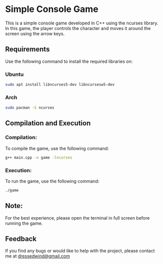 # Simple Console Game

This is a simple console game developed in C++ using the ncurses library. In this game, the player controls the character and moves it around the screen using the arrow keys.

## Requirements

Use the following command to install the required libraries on:
### Ubuntu
```sh
sudo apt install libncurses5-dev libncursesw5-dev
```
### Arch
```sh
sudo pacman -S ncurses
```
## Compilation and Execution
### Compilation:
To compile the game, use the following command:
```sh
g++ main.cpp -o game -lncurses
```

### Execution:
To run the game, use the following command:
```sh
./game
```

## Note:

For the best experience, please open the terminal in full screen before running the game.

## Feedback 

If you find any bugs or would like to help with the project, please contact me at dressedwind@gmail.com
